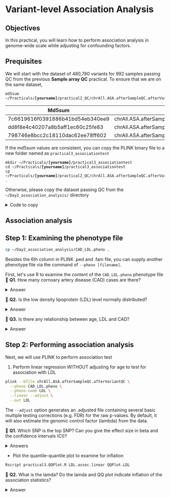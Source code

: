 # Variant-level Association Analysis

## Objectives
In this practical, you will learn how to perform association analysis in genome-wide scale while adjusting for confounding factors.

## Prequisites
We will start with the dataset of 480,780 variants for 992 samples passing QC from the previous **Sample array QC** practical. To ensure that we are on the same dataset,

<pre><code>md5sum ~/Practicals/<b>[yourname]</b>/practical2_QC/chrAll.ASA.afterSampleQC.afterVariantQC.*
</code></pre>

| Md5sum                           | File                                        |
| -------------------------------- |---------------------------------------------|
| 7c6619616f0391886b41bd54eb340ee9 | chrAll.ASA.afterSampleQC.afterVariantQC.bed |
| dd8f8e4c40207a8b5aff1ec60c25fe83 | chrAll.ASA.afterSampleQC.afterVariantQC.bim |
| 798746e8bcc2c18110dac62ee78ff602 | chrAll.ASA.afterSampleQC.afterVariantQC.fam |
 
If the md5sum values are consistent, you can copy the PLINK binary file to a new folder named as `practical3_associationtest`
<pre><code>mkdir ~/Practicals/<b>[yourname]</b>/practical3_associationtest
cd ~/Practicals/<b>[yourname]</b>/practical3_associationtest
cp ~/Practicals/<b>[yourname]</b>/practical2_QC/chrAll.ASA.afterSampleQC.afterVariantQC.* .
</code></pre>
Otherwise, please copy the dataset passing QC from the `~/Day2_association_analysis/` directory
<details>
 <summary>Code to copy</summary>
 
```bash
cp ~/Day2_association_analysis/chrAll.ASA.afterSampleQC.afterVariantQC.* .
```
</details>

## Association analysis
## Step 1: Examining the phenotype file
```bash
cp ~/Day2_association_analysis/CAD_LDL.pheno .
```
Besides the 6th column in PLINK .ped and .fam file, you can supply another phenotype file via the command of `--pheno [filename]`.

First, let's use R to examine the content of the `CAD_LDL.pheno` phenotype file<br>
:closed_book: **Q1.** How many cornoary artery disease (CAD) cases are there? 
<details>
<summary> Answer </summary>

+ 496 cases and 496 controls
```R
# ========================== R code ==========================
pheno <- read.table("CAD_LDL.pheno",h=T)
summary(pheno)
table(pheno$CAD)
# ============================================================
```
</details>
 
:closed_book: **Q2.** Is the low density lipoprotein (LDL) level normally distributed?
<details>
<summary> Answer </summary>

+ Yes. The LDL level is normally distributed and no further transformation is needed
```R
# ========================== R code ==========================
# Plot the histogram to assess if the LDL level is normally distributed
hist(pheno$LDL, freq=T, col="darkred", border ="black", main="Distribution of LDL", xlab="LDL level", ylab="Number of samples")
```
```R
# Plot the QQ plot to assess if the LDL level is normally distributed
qqnorm(pheno$LDL)
qqline(pheno$LDL)
# ============================================================
```
</details>

:closed_book: **Q3.** Is there any relationship between age, LDL and CAD?
<details>
<summary> Answer </summary>

 + CAD patients are generally older than controls (_P_=2.6x10<sup>-43</sup>) and LDL level increases by age (_P_=0.005) in general.
```R
# ========================== R code ==========================
# Test if age is associated with LDL and CAD
summary(glm(LDL ~ AGE, data=pheno))
summary(glm(CAD==2 ~ AGE, family="binomial", data=pheno))
by(pheno$AGE, pheno$CAD, summary)
# ============================================================
```
</details>

## Step 2: Performing association analysis
Next, we will use PLINK to perform association test
 
1. Perform linear regression WITHOUT adjusting for age to test for association with LDL 
```bash  
plink --bfile chrAll.ASA.afterSampleQC.afterVariantQC \
  --pheno CAD_LDL.pheno \
  --pheno-name LDL \
  --linear --adjust \
  --out LDL
```
The `--adjust` option generates an .adjusted file containing several basic multiple testing corrections (e.g. FDR) for the raw p-values. By default, it will also estimate the genomic control factor (lambda) from the data.

:closed_book: **Q1.** Which SNP is the top SNP? Can you give the effect size in beta and the confidence intervals (CI)?
<details>
  <summary> Answers </summary>
  
 + **Answer 1:** The top SNP is **rs2075650** on chr19 with association _p_-value of 3.8x10<sup>-32</sup>
```bash
head -n 2 LDL.assoc.linear.adjusted 
```
 
+ **Answer 2**: SNP effect (95% CI) = -0.9111 (-1.057, -0.7652).<br>
You can add `--ci 0.95` while running the regression test in PLINK or you can compute the 95% CI in R
 <pre><code>plink --bfile chrAll.ASA.afterSampleQC.afterVariantQC \
  <b>--snp rs2075650</b> \
  --pheno CAD_LDL.pheno --pheno-name LDL \
  --linear <b>--ci 0.95</b> \
  --out LDL.topsnp 
</code></pre>
 
```R
# ========================== R code ==========================
L95 <- -0.9111-1.96*0.07448
L95
U95 <- -0.9111+1.96*0.07448
U95
# ============================================================
```
</details>  

- Plot the quantile-quantile plot to examine for inflation 
```bash 
Rscript practical3.QQPlot.R LDL.assoc.linear QQPlot.LDL
```
 
:closed_book: **Q2.** What is the lamda? Do the lamda and QQ plot indicate inflation of the association statistics?
<details>
  <summary> Answer </summary>

+ lamda=1.00219. No inflation of summary statistics.
<details>

2.  Perform linear regression while adjusted for age 
```bash  
plink --bfile chrAll.ASA.afterSampleQC.afterVariantQC \
  --set-hh-missing \
  --pheno CAD_LDL.pheno \
  --pheno-name LDL \
  --covar CAD_LDL.pheno \
  --covar-name AGE \
  --hide-covar \
  --linear --adjust \
  --out LDL.adj-AGE
```
- Plot and compare the association results with and without adjustment of age
```bash 
Rscript practical3.manhattanPlot.R LDL.assoc.linear manhattanPlot.LDL
Rscript practical3.manhattanPlot.R LDL.adj-AGE.assoc.linear manhattanPlot.LDL.adj-AGE
```

3.  Perform logistic regression adjusted for age to test for association with CAD
```bash 
plink --bfile chrAll.ASA.afterSampleQC.afterVariantQC --set-hh-missing --pheno practical3.pheno --pheno-name CAD --covar CAD_LDL.pheno --covar-name AGE --logistic --out CAD.adj-AGE
```

### Step 3: Visualizing the association results

### Step 4: Annotating the association findings
